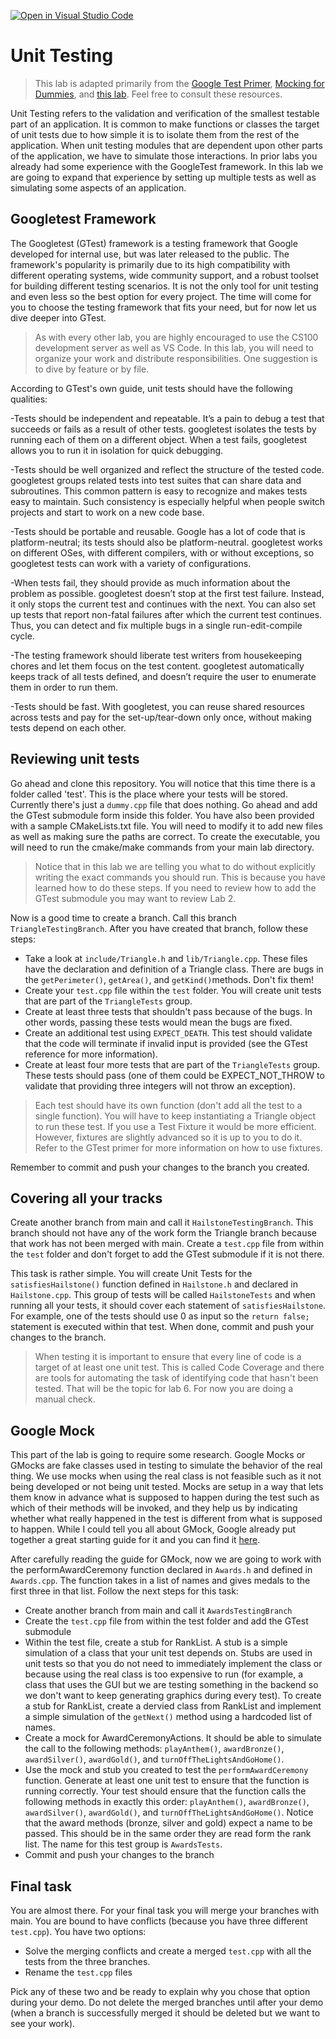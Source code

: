 [![Open in Visual Studio Code](https://classroom.github.com/assets/open-in-vscode-718a45dd9cf7e7f842a935f5ebbe5719a5e09af4491e668f4dbf3b35d5cca122.svg)](https://classroom.github.com/online_ide?assignment_repo_id=11019438&assignment_repo_type=AssignmentRepo)
# Unit Testing

>This lab is adapted primarily from the [Google Test Primer](https://google.github.io/googletest/primer.html), [Mocking for Dummies](https://google.github.io/googletest/gmock_for_dummies.html), and [this lab](https://www.cs.sfu.ca/~wsumner/teaching/exercise-unit-tests.html). Feel free to consult these resources.

Unit Testing refers to the validation and verification of the smallest testable part of an application. It is common to make functions or classes the target of unit tests due to how simple it is to isolate them from the rest of the application. When unit testing modules that are dependent upon other parts of the application, we have to simulate those interactions. In prior labs you already had some experience with the GoogleTest framework. In this lab we are going to expand that experience by setting up multiple tests as well as simulating some aspects of an application.

## Googletest Framework
The Googletest (GTest) framework is a testing framework that Google developed for internal use, but was later released to the public. The framework's popularity is primarily due to its high compatibility with different operating systems, wide community support, and a robust toolset for building different testing scenarios. It is not the only tool for unit testing and even less so the best option for every project. The time will come for you to choose the testing framework that fits your need, but for now let us dive deeper into GTest. 

>As with every other lab, you are highly encouraged to use the CS100 development server as well as VS Code. In this lab, you will need to organize your work and distribute responsibilities. One suggestion is to dive by feature or by file.

According to GTest's own guide, unit tests should have the following qualities:

-Tests should be independent and repeatable. It’s a pain to debug a test that succeeds or fails as a result of other tests. googletest isolates the tests by running each of them on a different object. When a test fails, googletest allows you to run it in isolation for quick debugging.

-Tests should be well organized and reflect the structure of the tested code. googletest groups related tests into test suites that can share data and subroutines. This common pattern is easy to recognize and makes tests easy to maintain. Such consistency is especially helpful when people switch projects and start to work on a new code base.

-Tests should be portable and reusable. Google has a lot of code that is platform-neutral; its tests should also be platform-neutral. googletest works on different OSes, with different compilers, with or without exceptions, so googletest tests can work with a variety of configurations.

-When tests fail, they should provide as much information about the problem as possible. googletest doesn’t stop at the first test failure. Instead, it only stops the current test and continues with the next. You can also set up tests that report non-fatal failures after which the current test continues. Thus, you can detect and fix multiple bugs in a single run-edit-compile cycle.

-The testing framework should liberate test writers from housekeeping chores and let them focus on the test content. googletest automatically keeps track of all tests defined, and doesn’t require the user to enumerate them in order to run them.

-Tests should be fast. With googletest, you can reuse shared resources across tests and pay for the set-up/tear-down only once, without making tests depend on each other.

## Reviewing unit tests

Go ahead and clone this repository. You will notice that this time there is a folder called 'test'. This is the place where your tests will be stored. Currently there's just a `dummy.cpp` file that does nothing. Go ahead and add the GTest submodule form inside this folder. You have also been provided with a sample CMakeLists.txt file. You will need to modify it to add new files as well as making sure the paths are correct. To create the executable, you will need to run the cmake/make commands from your main lab directory.

> Notice that in this lab we are telling you what to do without explicitly writing the exact commands you should run. This is because you have learned how to do these steps. If you need to review how to add the GTest submodule you may want to review Lab 2.

Now is a good time to create a branch. Call this branch `TriangleTestingBranch`. After you have created that branch, follow these steps:
- Take a look at `include/Triangle.h` and `lib/Triangle.cpp`. These files have the declaration and definition of a Triangle class. There are bugs in the `getPerimeter()`, `getArea()`, and `getKind()`methods. Don't fix them!
- Create your `test.cpp` file within the `test` folder. You will create unit tests that are part of the `TriangleTests` group.
- Create at least three tests that shouldn't pass because of the bugs. In other words, passing these tests would mean the bugs are fixed.
- Create an additional test using `EXPECT_DEATH`. This test should validate that the code will terminate if invalid input is provided (see the GTest reference for more information). 
- Create at least four more tests that are part of the `TriangleTests` group. These tests should pass (one of them could be EXPECT_NOT_THROW to validate that providing three integers will not throw an exception).

> Each test should have its own function (don't add all the test to a single function). You will have to keep instantiating a Triangle object to run these test. If you use a Test Fixture it would be more efficient. However, fixtures are slightly advanced so it is up to you to do it. Refer to the GTest primer for more information on how to use fixtures.

Remember to commit and push your changes to the branch you created.

## Covering all your tracks

Create another branch from main and call it `HailstoneTestingBranch`. This branch should not have any of the work form the Triangle branch because that work has not been merged with main. Create a `test.cpp` file from within the `test` folder and don't forget to add the GTest submodule if it is not there. 

This task is rather simple. You will create Unit Tests for the `satisfiesHailstone()` function defined in `Hailstone.h` and declared in `Hailstone.cpp`. This group of tests will be called `HailstoneTests` and when running all your tests, it should cover each statement of `satisfiesHailstone`.  For example, one of the tests should use 0 as input so the `return false;` statement is executed within that test. When done, commit and push your changes to the branch.

> When testing it is important to ensure that every line of code is a target of at least one unit test. This is called Code Coverage and there are tools for automating the task of identifying code that hasn't been tested. That will be the topic for lab 6. For now you are doing a manual check.

## Google Mock

This part of the lab is going to require some research. Google Mocks or GMocks are fake classes used in testing to simulate the behavior of the real thing. We use mocks when using the real class is not feasible such as it not being developed or not being unit tested. Mocks are setup in a way that lets them know in advance what is supposed to happen during the test such as which of their methods will be invoked, and they help us by indicating whether what really happened in the test is different from what is supposed to happen. While I could tell you all about GMock, Google already put together a great starting guide for it and you can find it [here](http://google.github.io/googletest/gmock_for_dummies.html).

After carefully reading the guide for GMock, now we are going to work with the performAwardCeremony function declared in `Awards.h` and defined in `Awards.cpp`. The function takes in a list of names and gives medals to the first three in that list. Follow the next steps for this task:
- Create another branch from main and call it `AwardsTestingBranch`
- Create the `test.cpp` file from within the test folder and add the GTest submodule
- Within the test file, create a stub for RankList. A stub is a simple simulation of a class that your unit test depends on. Stubs are used in unit tests so that you do not need to immediately implement the class or because using the real class is too expensive to run (for example, a class that uses the GUI but we are testing something in the backend so we don't want to keep generating graphics during every test). To create a stub for RankList, create a dervied class from RankList and implement a simple simulation of the `getNext()` method using a hardcoded list of names.
- Create a mock for AwardCeremonyActions. It should be able to simulate the call to the following methods: `playAnthem()`, `awardBronze()`, `awardSilver()`, `awardGold()`, and `turnOffTheLightsAndGoHome()`. 
- Use the mock and stub you created to test the `performAwardCeremony` function. Generate at least one unit test to ensure that the function is running correctly. Your test should ensure that the function calls the following methods in exactly this order: `playAnthem()`, `awardBronze()`, `awardSilver()`, `awardGold()`, and `turnOffTheLightsAndGoHome()`. Notice that the award methods (bronze, silver and gold) expect a name to be passed. This should be in the same order they are read form the rank list. The name for this test group is `AwardsTests`.
- Commit and push your changes to the branch

## Final task

You are almost there. For your final task you will merge your branches with main. You are bound to have conflicts (because you have three different `test.cpp`). You have two options:
- Solve the merging conflicts and create a merged `test.cpp` with all the tests from the three branches.
- Rename the `test.cpp` files

Pick any of these two and be ready to explain why you chose that option during your demo. Do not delete the merged branches until after your demo (when a branch is successfully merged it should be deleted but we want to see your work).






